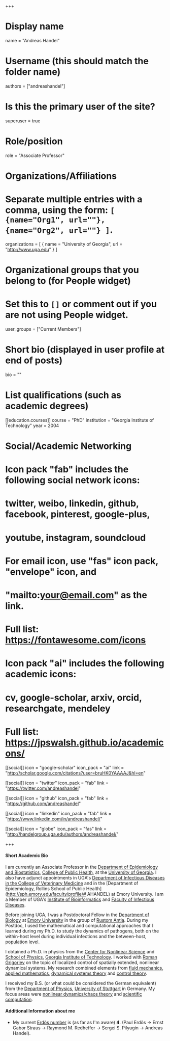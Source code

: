 +++
# Display name
name = "Andreas Handel"

# Username (this should match the folder name)
authors = ["andreashandel"]

# Is this the primary user of the site?
superuser = true

# Role/position
role = "Associate Professor"

# Organizations/Affiliations
#   Separate multiple entries with a comma, using the form: `[ {name="Org1", url=""}, {name="Org2", url=""} ]`.
organizations = [ { name = "University of Georgia", url = "http://www.uga.edu" } ]

# Organizational groups that you belong to (for People widget)
#   Set this to `[]` or comment out if you are not using People widget.
user_groups = ["Current Members"]


# Short bio (displayed in user profile at end of posts)
bio = ""


# List qualifications (such as academic degrees)
[[education.courses]]
  course = "PhD"
  institution = "Georgia Institute of Technology"
  year = 2004


# Social/Academic Networking
#
# Icon pack "fab" includes the following social network icons:
#
#   twitter, weibo, linkedin, github, facebook, pinterest, google-plus,
#   youtube, instagram, soundcloud
#
#   For email icon, use "fas" icon pack, "envelope" icon, and
#   "mailto:your@email.com" as the link.
#
#   Full list: https://fontawesome.com/icons
#
# Icon pack "ai" includes the following academic icons:
#
#   cv, google-scholar, arxiv, orcid, researchgate, mendeley
#
#   Full list: https://jpswalsh.github.io/academicons/

[[social]]
  icon = "google-scholar"
  icon_pack = "ai"
  link = "http://scholar.google.com/citations?user=bruHK0YAAAAJ&hl=en"

[[social]]
  icon = "twitter"
  icon_pack = "fab"
  link = "https://twitter.com/andreashandel"

[[social]]
  icon = "github"
  icon_pack = "fab"
  link = "https://github.com/andreashandel"

[[social]]
  icon = "linkedin"
  icon_pack = "fab"
  link = "https://www.linkedin.com/in/andreashandel/"

[[social]]
  icon = "globe"
  icon_pack = "fas"
  link = "http://handelgroup.uga.edu/authors/andreashandel/"

+++

#### Short Academic Bio

I am currently an Associate Professor in the [Department of Epidemiology and Biostatistics](http://www.publichealth.uga.edu/epibio/),
[College of Public Health](http://www.publichealth.uga.edu/), at the [University of Georgia](http://www.uga.edu/). 
I also have adjunct appointments in UGA's [Department of Infectious Diseases in the College of Veterinary Medicine](http://www.vet.uga.edu/id/people)
and in the [Department of Epidemiology, Rollins School of Public Health](http://sph.emory.edu/faculty/profile/# AHANDEL) 
at Emory University. I am a Member of UGA's [Institute of Bioinformatics](http://iob.uga.edu/faculty/) and 
[Faculty of Infectious Diseases](https://fid.uga.edu).

Before joining UGA, I was a Postdoctoral Fellow in the [Department of Biology](http://www.emory.edu/BIOLOGY/) 
at [Emory University](http://www.emory.edu/) in the group of [Rustom Antia](http://www.biology.emory.edu/Antia/). 
During my Postdoc, I used the mathematical and computational approaches that I learned during my Ph.D. to 
study the dynamics of pathogens, both on the within-host level during individual infections and the between-host, 
population level.

I obtained a Ph.D. in physics from the [Center for Nonlinear Science](http://cns.physics.gatech.edu/) and 
[School of Physics](http://www.physics.gatech.edu/), [Georgia Institute of Technology](http://www.gatech.edu/). 
I worked with [Roman Grigoriev](http://www.cns.gatech.edu/~roman/) on the topic of localized control of spatially 
extended, nonlinear dynamical systems. My research combined elements from [fluid mechanics](http://en.wikipedia.org/wiki/Fluid_mechanics), 
[applied mathematics](http://en.wikipedia.org/wiki/Applied_mathematics), [dynamical systems theory](http://en.wikipedia.org/wiki/Dynamical_system) 
and [control theory](http://en.wikipedia.org/wiki/Control_theory). 

I received my B.S. (or what could be considered the German equivalent) from the [Department of Physics](http://www.physik.uni-stuttgart.de/index.en.html), 
[University of Stuttgart](http://www.uni-stuttgart.de/en/) in Germany. My focus areas were 
[nonlinear dynamics/chaos theory](http://en.wikipedia.org/wiki/Nonlinear_dynamics) and 
[scientific computation](http://en.wikipedia.org/wiki/Scientific_computation).

#### Additional Information about me 

* My current [Erdős number](http://en.wikipedia.org/wiki/Erd%C5%91s_number) is (as far as I'm aware) __4__. 
(Paul Erdős -> Ernst Gabor Straus -> Raymond M. Redheffer -> Sergei S. Pilyugin -> Andreas Handel).
